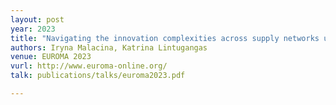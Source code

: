```yaml
---
layout: post
year: 2023
title: "Navigating the innovation complexities across supply networks using attractors"
authors: Iryna Malacina, Katrina Lintugangas
venue: EUROMA 2023
vurl: http://www.euroma-online.org/
talk: publications/talks/euroma2023.pdf

---
```


